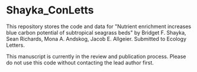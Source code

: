 # Shayka_ConLetts

<!-- badges: start -->
<!-- badges: end -->

This repository stores the code and data for "Nutrient enrichment increases blue carbon potential of subtropical seagrass beds" by Bridget F. Shayka, Sean Richards, Mona A. Andskog, Jacob E. Allgeier. Submitted to Ecology Letters.


This manuscript is currently in the review and publication process. Please do not use this code without contacting the lead author first.
